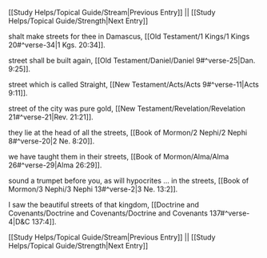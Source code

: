 [[Study Helps/Topical Guide/Stream|Previous Entry]]  ||  [[Study Helps/Topical Guide/Strength|Next Entry]]

 shalt make streets for thee in Damascus, [[Old Testament/1 Kings/1 Kings 20#^verse-34|1 Kgs. 20:34]].

 street shall be built again, [[Old Testament/Daniel/Daniel 9#^verse-25|Dan. 9:25]].

 street which is called Straight, [[New Testament/Acts/Acts 9#^verse-11|Acts 9:11]].

 street of the city was pure gold, [[New Testament/Revelation/Revelation 21#^verse-21|Rev. 21:21]].

 they lie at the head of all the streets, [[Book of Mormon/2 Nephi/2 Nephi 8#^verse-20|2 Ne. 8:20]].

 we have taught them in their streets, [[Book of Mormon/Alma/Alma 26#^verse-29|Alma 26:29]].

 sound a trumpet before you, as will hypocrites ... in the streets, [[Book of Mormon/3 Nephi/3 Nephi 13#^verse-2|3 Ne. 13:2]].

 I saw the beautiful streets of that kingdom, [[Doctrine and Covenants/Doctrine and Covenants/Doctrine and Covenants 137#^verse-4|D&C 137:4]].

[[Study Helps/Topical Guide/Stream|Previous Entry]]  ||  [[Study Helps/Topical Guide/Strength|Next Entry]]